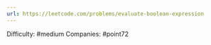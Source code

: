 ```yaml
---
url: https://leetcode.com/problems/evaluate-boolean-expression
---
```


Difficulty: #medium
Companies: #point72